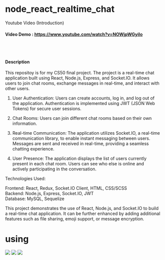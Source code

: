 # node_react_realtime_chat

Youtube Video (Introduction)
#### Video Demo : https://www.youtube.com/watch?v=NOWjpWGyiIo

<br />
<br />

#### Description
This repositoy is for my CS50 final project.
The project is a real-time chat application built using React, Node.js, Express, and Socket.IO. It allows users to join chat rooms, exchange messages in real-time, and interact with other users.


1. User Authentication: Users can create accounts, log in, and log out of the application. Authentication is implemented using JWT (JSON Web Tokens) for secure user sessions.

2. Chat Rooms: Users can join different chat rooms based on their own information.

3. Real-time Communication: The application utilizes Socket.IO, a real-time communication library, to enable instant messaging between users. Messages are sent and received in real-time, providing a seamless chatting experience.

4. User Presence: The application displays the list of users currently present in each chat room. Users can see who else is online and actively participating in the conversation.


Technologies Used:

Frontend: React, Redux, Socket.IO Client, HTML, CSS/SCSS <br />
Backend: Node.js, Express, Socket.IO, JWT <br />
Database: MySQL, Sequelize <br />


This project demonstrates the use of React, Node.js, and Socket.IO to build a real-time chat application. It can be further enhanced by adding additional features such as file sharing, emoji support, or message encryption.


# using

<img src="https://img.shields.io/badge/React.js-3B3B3B?style=round&logo=React&logoColor=61DAFB"/> <img src="https://img.shields.io/badge/Node.js-3B3B3B?style=round&logo=nodedotjs&logoColor=339933"/> <img src="https://img.shields.io/badge/MySQL-3B3B3B?style=round&logo=mysql&logoColor=4479A1"/>


